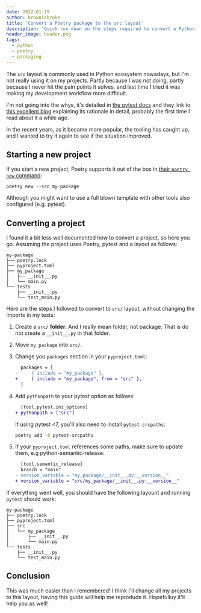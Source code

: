 ```yaml
---
date: 2022-01-19
author: browniebroke
title: 'Convert a Poetry package to the src layout'
description: 'Quick run down on the steps required to convert a Python package using Poetry to the src layout.'
header_image: header.png
tags:
  - python
  - poetry
  - packaging
---
```


The `src` layout is commonly used in Python ecosystem nowadays, but I'm not really using it on my projects. Partly because I was not doing, partly because I never hit the pain points it solves, and last time I tried it was making my development workflow more difficult.

I'm not going into the whys, it's detailed in [the pytest docs](https://docs.pytest.org/en/6.2.x/goodpractices.html#tests-outside-application-code) and they link to [this excellent blog](https://blog.ionelmc.ro/2014/05/25/python-packaging/) explaining its rationale in detail, probably the first time I read about it a while ago.

In the recent years, as it became more popular, the tooling has caught up, and I wanted to try it again to see if the situation improved.

## Starting a new project

If you start a new project, Poetry supports it out of the box in [their `poetry new` command](https://python-poetry.org/docs/cli/#new):

```shell
poetry new --src my-package
```

Although you might want to use a full blown template with other tools also configured (e.g. pytest).

## Converting a project

I found it a bit less well documented how to convert a project, so here you go. Assuming the project uses Poetry, pytest and a layout as follows:

```
my-package
├── poetry.lock
├── pyproject.toml
├── my_package
│   ├── __init__.py
│   └── main.py
└── tests
    ├── __init__.py
    └── test_main.py
```

Here are the steps I followed to convert to `src/` layout, without changing the imports in my tests:

1. Create a `src/` **folder**. And I really mean folder, not package. That is do not create a `__init__.py` in that folder.
2. Move `my_package` into `src/`.
3. Change you `packages` section in your `pyproject.toml`:

   ```diff
     packages = [
   -     { include = "my_package" },
   +     { include = "my_package", from = "src" },
     ]
   ```

4. Add `pythonpath` to your pytest option as follows:

   ```diff
     [tool.pytest.ini_options]
   + pythonpath = ["src"]
   ```

   If using pytest <7, you'll also need to install `pytest-srcpaths`:

   ```sh
   poetry add -D pytest-srcpaths
   ```

5. If your `pyproject.toml` references some paths, make sure to update them, e.g python-semantic-release:

   ```diff
     [tool.semantic_release]
     branch = "main"
   - version_variable = "my_package/__init__.py:__version__"
   + version_variable = "src/my_package/__init__.py:__version__"
   ```

If everything went well, you should have the following layount and running `pytest` should work:

```
my-package
├── poetry.lock
├── pyproject.toml
├── src
│   └── my_package
│       ├── __init__.py
│       └── main.py
└── tests
    ├── __init__.py
    └── test_main.py
```

## Conclusion

This was much easier than I remembered! I think I'll change all my projects to this layout, having this guide will help me reprodude it. Hopefulluy it'll help you as well!
